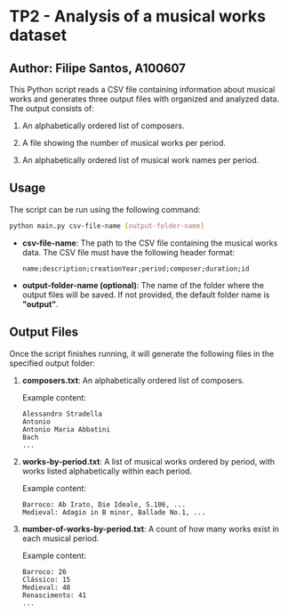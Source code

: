 # TP2 - Analysis of a musical works dataset

## Author: Filipe Santos, A100607

This Python script reads a CSV file containing information about musical works and generates three output files with organized and analyzed data. The output consists of:

1. An alphabetically ordered list of composers.

2. A file showing the number of musical works per period.

3. An alphabetically ordered list of musical work names per period.

## Usage

The script can be run using the following command:

```sh
python main.py csv-file-name [output-folder-name]
```

- **csv-file-name**: The path to the CSV file containing the musical works data. The CSV file must have the following header format:

    ```
    name;description;creationYear;period;composer;duration;id
    ```

- **output-folder-name (optional)**: The name of the folder where the output files will be saved. If not provided, the default folder name is **"output"**.

## Output Files

Once the script finishes running, it will generate the following files in the specified output folder:

1. **composers.txt**: An alphabetically ordered list of composers.

    Example content:
    ```
    Alessandro Stradella
    Antonio
    Antonio Maria Abbatini
    Bach
    ...
    ```

2. **works-by-period.txt**: A list of musical works ordered by period, with works listed alphabetically within each period.

    Example content:
    ```
    Barroco: Ab Irato, Die Ideale, S.106, ...
    Medieval: Adagio in B minor, Ballade No.1, ...
    ```

3. **number-of-works-by-period.txt**: A count of how many works exist in each musical period.

    Example content:
    ```
    Barroco: 26
    Clássico: 15
    Medieval: 48
    Renascimento: 41
    ...
    ```